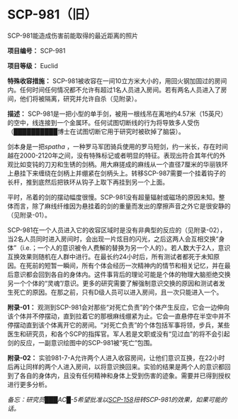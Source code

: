 # SCP-981（旧）
                        



SCP-981能造成伤害前能取得的最近距离的照片



**项目编号：** SCP-981

**项目等级：** Euclid

**特殊收容措施：** SCP-981被收容在一间10立方米大小的，用回火钢加固过的房间内。任何时间任何情况都不允许有超过1名人员进入房间。若有两名人员进入了房间，他们将被隔离，研究并允许自杀（见附录）。

**描述：** SCP-981是一把小型的单手剑，被用一根线吊在离地约4.57米（15英尺）的空中，线连接到一个金属环。任何试图切断线的行为将导致多人受伤（██████████博士在试图切断它用于研究时被砍掉了脑袋）。

剑本身是一把*spatha* ，一种罗马军团骑兵使用的罗马短剑，约一米长，存在时间越在2000-2120年之间，没有特殊标记或者明显的特征。表现出符合其年代的外观比如变钝的刀刃和生锈的剑柄。用大麻搓成的麻线从一个直径7厘米的华丽铁环上悬挂下来缠绕在剑柄上并绷紧在剑柄头上。转移SCP-987需要一个挂着钩子的长杆，推到底然后把铁环从钩子上取下再挂到另一个上面。

平时，吊着的剑的摆动幅度很慢。SCP-981没有超量辐射或磁场的原因未知。整体而言，除了麻线纤维因为悬挂着的剑的重量而发出的摩擦声音之外它是很安静的（见附录-01）。

SCP-981在一个人员进入它的收容区域时是没有非典型的反应的（见附录-02），当2名人员同时进入房间时，会出现一片炫目的闪光，之后这两人会互相交换“身体”（i.e.；一个人的意识被令人费解的替换为另一个人的）。若人数大于2人，意识互换效果则随机在人群中进行。在最长约24小时后，所有测试者都死于未知原因。在死前的短暂一瞬间，所有个体会经历一次精神内的情节和相关记忆，并在最后意识都会回到各自的身体内。这件事背后的理论可能是个体的物理大脑拒绝交换另一个个体的“灵魂”/意识。更多的研究需要了解强制意识交换的原因和测试者发生死亡的原因。在那之前，只有D级人员可以进入房间，且一次只能进入一个。

**附录-01：** 观测到SCP-981会对那些“对死亡负责”的个体产生反应，它会一边伸向该个体并不停摆动，直到拉着它的那根麻线绷紧为止。它会一直悬停在半空中并不停摆动直到该个体离开它的房间。“对死亡负责”的个体包括军事将领，步兵，某些医生和研究员，和各个SCP的指挥官。军人若是文职或没有“见过血”的将不会引起剑的反应，一副意识绘图中的SCP-981被“死亡”包围。

**附录-02：** 实验981-7-A允许两个人进入收容房间，让他们意识互换，在22小时后再让同样的两个人进入房间，以将意识换回来。实验的结果是两个人的意识都回到了各自的身体内，且没有任何精神和身体上受到伤害的迹象。需要并已得到授权进行更多分析。

*备忘：研究员███AC█-5希望批准以[SCP-158](//scp-wiki-cn.wikidot.com/scp-158)扭转SCP-981的效果，如果可能的话。* 


                    